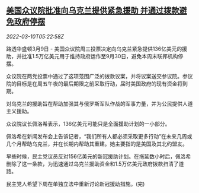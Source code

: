 <!--1646890262000-->
[美国众议院批准向乌克兰提供紧急援助 并通过拨款避免政府停摆](https://cn.reuters.com/article/usa-house-aid-funds-0309-ukraine-idCNKBS2L70FC)
------

<div><i>2022-03-10T05:22:58Z</i></div><p>路透华盛顿3月9日 - 美国众议院周三投票决定向乌克兰紧急提供136亿美元的援助，并批准1.5万亿美元用于维持政府运作至9月30日，避免本周末联邦机构停摆。</p><p>众议院在两党投票中通过了这项范围广泛的拨款议案，并将议案送交参议院。参议院的目标是在周五午夜的最后期限之前采取行动，届时美国政府的现有资金将到期。</p><p>对乌克兰的援助旨在帮助加强其与俄罗斯军队作战的军事力量，并为公民提供人道主义援助。</p><p>众议院议长佩洛希表示，136亿美元可能只是全面援助计划的一小部分。</p><p>佩洛希在新闻发布会上告诉记者，“我们所有人都必须采取更多行动”在未来几周或几个月帮助乌克兰，并在长期内帮助其重建。她主要指的是美国及其北约盟友。</p><p>早些时候，民主党议员反对156亿美元的新冠援助计划。在拖延数小时后，佩洛希删除了这一条款，为迅速通过乌克兰援助资金和1.5万亿美元政府拨款扫清了道路。</p><p>民主党人希望下周在单独立法中重新讨论新冠援助措施。(完)</p>
